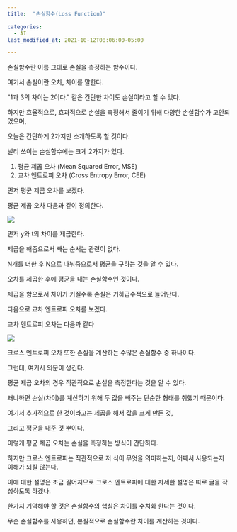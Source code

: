 ```yaml
---
title:  "손실함수(Loss Function)"

categories:
  - AI
last_modified_at: 2021-10-12T08:06:00-05:00

---
```



손실함수란 이름 그대로 손실을 측정하는 함수이다.

여기서 손실이란 오차, 차이를 말한다.

"1과 3의 차이는 2이다." 같은 간단한 차이도 손실이라고 할 수 있다.

하지만 효율적으로, 효과적으로 손실을 측정해서 줄이기 위해 다양한 손실함수가 고안되었으며,

오늘은 간단하게 2가지만 소개하도록 할 것이다.

널리 쓰이는 손실함수에는 크게 2가지가 있다.

1. 평균 제곱 오차 (Mean Squared Error, MSE)
2. 교차 엔트로피 오차 (Cross Entropy Error, CEE)

먼저 평균 제곱 오차를 보겠다.

평균 제곱 오차 다음과 같이 정의한다.

<img src="https://render.githubusercontent.com/render/math?math=Error = \frac{1}{N} \sum^{N}_{i=1} (y_i - t_i)^2">

먼저 y와 t의 차이를 제곱한다.

제곱을 해줌으로서 빼는 순서는 관련이 없다.

N개를 더한 후 N으로 나눠줌으로서 평균을 구하는 것을 알 수 있다.

오차를 제곱한 후에 평균을 내는 손실함수인 것이다.

제곱을 함으로서 차이가 커질수록 손실은 기하급수적으로 늘어난다.



다음으로 교차 엔트로피 오차를 보겠다.

교차 엔트로피 오차는 다음과 같다

<img src="https://render.githubusercontent.com/render/math?math=Error = - \sum^{N}_{i=1} t_i log_e y_i">

크로스 엔트로피 오차 또한 손실을 계산하는 수많은 손실함수 중 하나이다.

그런데, 여기서 의문이 생긴다.

평균 제곱 오차의 경우 직관적으로 손실을 측정한다는 것을 알 수 있다.

왜냐하면 손실(차이)를 계산하기 위해 두 값을 빼주는 단순한 형태를 취했기 때문이다.

여기서 추가적으로 한 것이라고는 제곱을 해서 값을 크게 만든 것,

그리고 평균을 내준 것 뿐이다.

이렇게 평균 제곱 오차는 손실을 측정하는 방식이 간단하다.

하지만 크로스 엔트로피는 직관적으로 저 식이 무엇을 의미하는지, 어째서 사용되는지 이해가 되질 않는다.

이에 대한 설명은 조금 길어지므로 크로스 엔트로피에 대한 자세한 설명은 따로 글을 작성하도록 하겠다.

한가지 기억해야 할 것은 손실함수의 핵심은 차이를 수치화 한다는 것이다.

무슨 손실함수를 사용하던, 본질적으로 손실함수란 차이를 계산하는 것이다.
